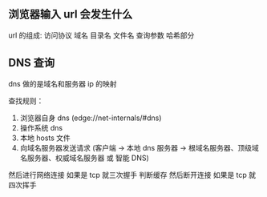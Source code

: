 ## 浏览器输入 url 会发生什么

url 的组成: 访问协议 域名 目录名 文件名 查询参数 哈希部分

## DNS 查询

dns 做的是域名和服务器 ip 的映射

查找规则：

1. 浏览器自身 dns (edge://net-internals/#dns)
2. 操作系统 dns
3. 本地 hosts 文件
4. 向域名服务器发送请求 (客户端 -> 本地 dns 服务器 -> 根域名服务器、顶级域名服务器、权威域名服务器 或 智能 DNS)

然后进行网络连接 如果是 tcp 就三次握手
判断缓存
然后断开连接 如果是 tcp 就四次挥手
